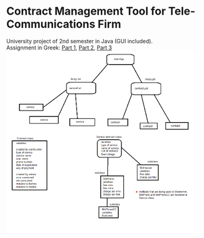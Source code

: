 # Contract Management Tool for Tele-Communications Firm
University project of 2nd semester in Java (GUI included).  
Assignment in Greek: [Part 1](/doc/p1.pdf), [Part 2](/doc/p2.pdf), [Part 3](/doc/p3.pdf)  
![Diagram](diagram.png) 
